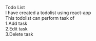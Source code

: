 Todo List
<br>
I have created a todolist using react-app
<br>
This todolist can perform task of
  <br>
  1.Add task
  <br>
  2.Edit task
  <br>
  3.Delete task
<br>
